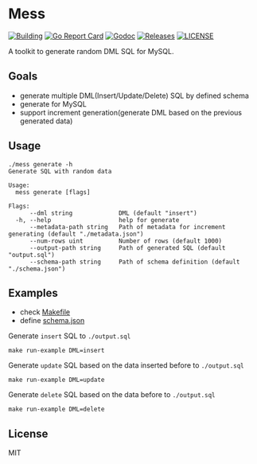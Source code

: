 Mess
====
[![Building](https://img.shields.io/github/workflow/status/luncj/mess/Go?style=flat-square)](https://gitihub.com/luncj/mess/actions)
[![Go Report Card](https://goreportcard.com/badge/github.com/luncj/mess?style=flat-square)](https://goreportcard.com/report/github.com/luncj/mess)
[![Godoc](http://img.shields.io/badge/go-documentation-blue.svg?style=flat-square)](https://godoc.org/github.com/luncj/mess)
[![Releases](https://img.shields.io/github/release/luncj/mess/all.svg?style=flat-square)](https://github.com/luncj/mess/releases)
[![LICENSE](https://img.shields.io/github/license/luncj/mess.svg?style=flat-square)](https://github.com/luncj/mess/blob/master/LICENSE)

A toolkit to generate random DML SQL for MySQL.

## Goals
- generate multiple DML(Insert/Update/Delete) SQL by defined schema
- generate for MySQL
- support increment generation(generate DML based on the previous generated data)

## Usage

```shell
./mess generate -h
Generate SQL with random data

Usage:
  mess generate [flags]

Flags:
      --dml string             DML (default "insert")
  -h, --help                   help for generate
      --metadata-path string   Path of metadata for increment generating (default "./metadata.json")
      --num-rows uint          Number of rows (default 1000)
      --output-path string     Path of generated SQL (default "output.sql")
      --schema-path string     Path of schema definition (default "./schema.json")
```

## Examples

- check [Makefile](./Makefile)
- define [schema.json](./examples/schema.json)

Generate `insert` SQL to `./output.sql`
```shell
make run-example DML=insert
```

Generate `update` SQL based on the data inserted before to `./output.sql`
```shell
make run-example DML=update
```

Generate `delete` SQL based on the data before to `./output.sql`
```shell
make run-example DML=delete
```

## License
MIT
